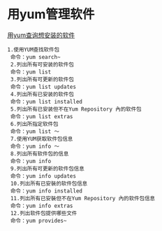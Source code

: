 # 用yum管理软件
[用yum查询想安装的软件](http://blog.csdn.net/phpfengzikai/article/details/7085592)

	1.使用YUM查找软件包
	 命令：yum search~
	 2.列出所有可安装的软件包
	 命令：yum list
	 3.列出所有可更新的软件包
	 命令：yum list updates
	 4.列出所有已安装的软件包
	 命令：yum list installed
	 5.列出所有已安装但不在Yum Repository 內的软件包
	 命令：yum list extras
	 6.列出所指定软件包
	 命令：yum list ～
	 7.使用YUM获取软件包信息
	 命令：yum info ～
	 8.列出所有软件包的信息
	 命令：yum info
	 9.列出所有可更新的软件包信息
	 命令：yum info updates
	 10.列出所有已安裝的软件包信息
	 命令：yum info installed
	 11.列出所有已安裝但不在Yum Repository 內的软件包信息
	 命令：yum info extras
	 12.列出软件包提供哪些文件
	 命令：yum provides~
	 
	 
	 